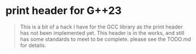 # print header for G++23

> This is a bit of a hack I have for the GCC library as the print header has not been implemented yet.
> This header is in the works, and still has some standards to meet to be complete.
> please see the TODO.md for details.
